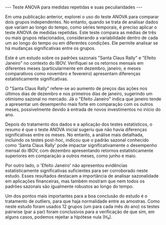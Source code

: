 --- Teste ANOVA para medidas repetidas e suas peculiaridades ---

Em uma publicação anterior, explorei o uso do teste ANOVA para comparar dois grupos independentes. No entanto, quando se trata de analisar dados que variam ao longo do tempo, como séries temporais, é preciso aplicar o teste ANOVA de medidas repetidas. Este teste compara as médias de três ou mais grupos relacionados, considerando a variabilidade dentro de cada um ao longo do tempo ou em diferentes condições. Ele permite analisar se há mudanças significativas entre os grupos.

Este é um estudo sobre os padrões sazonais "Santa Claus Rally" e "Efeito Janeiro" no contexto do IBOV. Verifiquei se os retornos mensais em diferentes meses (particularmente em dezembro, janeiro, e meses comparativos como novembro e fevereiro) apresentam diferenças estatisticamente significativas.

O "Santa Claus Rally" refere-se ao aumento de preços das ações nos últimos dias de dezembro e nos primeiros dias de janeiro, sugerindo um otimismo sazonal no mercado. Já o "Efeito Janeiro" indica que janeiro tende a apresentar um desempenho mais forte em comparação com os outros meses, possivelmente devido à entrada de novos investimentos no início do ano.

Depois do tratamento dos dados e a aplicação dos testes estatísticos, o resumo é que o teste ANOVA inicial sugeriu que não havia diferenças significativas entre os meses. No entanto, a análise mais detalhada, incluindo os testes post-hoc, indicou que o padrão sazonal conhecido como 'Santa Claus Rally' pode impactar significativamente o desempenho mensal do IBOV, com dezembro apresentando retornos estatisticamente superiores em comparação a outros meses, como junho e maio.

Por outro lado, o 'Efeito Janeiro' não apresentou evidências estatisticamente significativas suficientes para ser corroborado neste estudo. Esses resultados destacam a importância de analisar sazonalidade em aplicações financeiras, mas também mostram que nem todos os padrões sazonais são igualmente robustos ao longo do tempo.

Um dos pontos mais importantes para a boa conclusão do estudo é o tratamento de outliers, para que haja normalidade entre as amostras. Como neste estudo foram usados 12 grupos (um para cada mês do ano) os testes pairwise (par a par) foram conclusivos para a verificação de que sim, em alguns casos, podemos rejeitar a hipótese nula (H₀).
